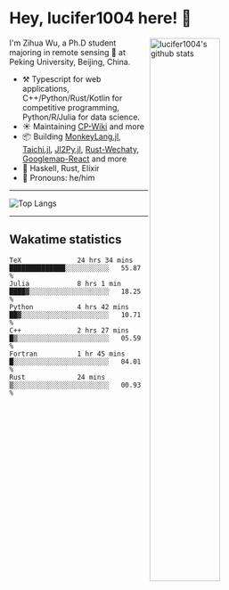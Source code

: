 # Hey, lucifer1004 here! :wave:

<img width="50%" align="right" alt="lucifer1004's github stats" src="https://github-readme-stats.vercel.app/api?username=lucifer1004&show_icons=true">

I'm Zihua Wu, a Ph.D student majoring in remote sensing :satellite: at Peking University, Beijing, China.

- :hammer_and_pick: Typescript for web applications, C++/Python/Rust/Kotlin for competitive programming, Python/R/Julia for data science.
- :sunny: Maintaining [CP-Wiki](https://cp-wiki.vercel.app) and more 
- :package: Building [MonkeyLang.jl](https://github.com/lucifer1004/MonkeyLang.jl), [Taichi.jl](https://github.com/lucifer1004/Taichi.jl), [Jl2Py.jl](https://github.com/lucifer1004/Jl2Py.jl), [Rust-Wechaty](https://github.com/wechaty/rust-wechaty), [Googlemap-React](https://github.com/googlemap-react/googlemap-react) and more
- :seedling: Haskell, Rust, Elixir
- :man: Pronouns: he/him

---

![Top Langs](https://github-readme-stats.vercel.app/api/top-langs/?username=lucifer1004&layout=compact)

---

## Wakatime statistics

<!--START_SECTION:waka-->

```text
TeX              24 hrs 34 mins  ██████████████░░░░░░░░░░░   55.87 %
Julia            8 hrs 1 min     ████▓░░░░░░░░░░░░░░░░░░░░   18.25 %
Python           4 hrs 42 mins   ██▓░░░░░░░░░░░░░░░░░░░░░░   10.71 %
C++              2 hrs 27 mins   █▒░░░░░░░░░░░░░░░░░░░░░░░   05.59 %
Fortran          1 hr 45 mins    █░░░░░░░░░░░░░░░░░░░░░░░░   04.01 %
Rust             24 mins         ▒░░░░░░░░░░░░░░░░░░░░░░░░   00.93 %
```

<!--END_SECTION:waka-->
